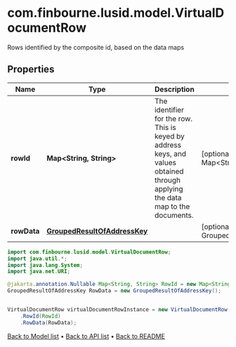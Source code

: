 # com.finbourne.lusid.model.VirtualDocumentRow
Rows identified by the composite id, based on the data maps

## Properties

Name | Type | Description | Notes
------------ | ------------- | ------------- | -------------
**rowId** | **Map&lt;String, String&gt;** | The identifier for the row. This is keyed by address keys, and values obtained through applying the data map to the documents. | [optional] [default to Map<String, String>]
**rowData** | [**GroupedResultOfAddressKey**](GroupedResultOfAddressKey.md) |  | [optional] [default to GroupedResultOfAddressKey]

```java
import com.finbourne.lusid.model.VirtualDocumentRow;
import java.util.*;
import java.lang.System;
import java.net.URI;

@jakarta.annotation.Nullable Map<String, String> RowId = new Map<String, String>();
GroupedResultOfAddressKey RowData = new GroupedResultOfAddressKey();


VirtualDocumentRow virtualDocumentRowInstance = new VirtualDocumentRow()
    .RowId(RowId)
    .RowData(RowData);
```


[Back to Model list](../README.md#documentation-for-models) &#8226; [Back to API list](../README.md#documentation-for-api-endpoints) &#8226; [Back to README](../README.md)
